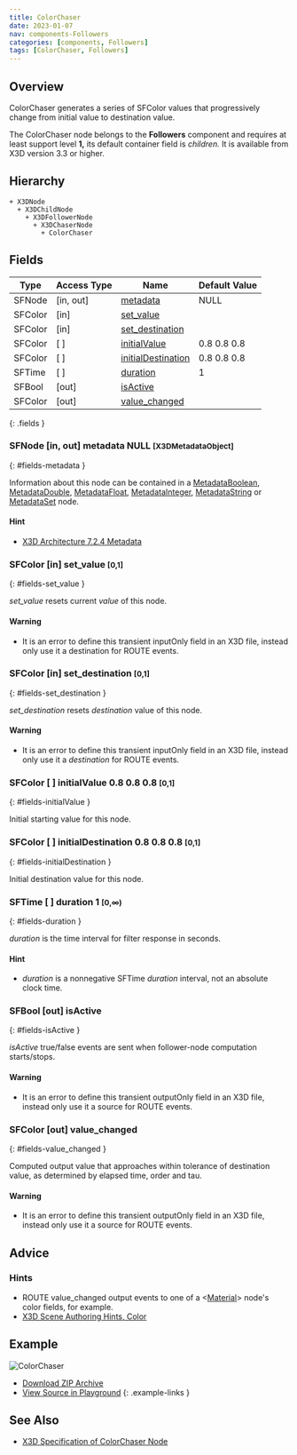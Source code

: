 ```yaml
---
title: ColorChaser
date: 2023-01-07
nav: components-Followers
categories: [components, Followers]
tags: [ColorChaser, Followers]
---
```

<style>
.post h3 {
  word-spacing: 0.2em;
}
</style>

## Overview

ColorChaser generates a series of SFColor values that progressively change from initial value to destination value.

The ColorChaser node belongs to the **Followers** component and requires at least support level **1,** its default container field is *children.* It is available from X3D version 3.3 or higher.

## Hierarchy

```
+ X3DNode
  + X3DChildNode
    + X3DFollowerNode
      + X3DChaserNode
        + ColorChaser
```

## Fields

| Type | Access Type | Name | Default Value |
| ---- | ----------- | ---- | ------------- |
| SFNode | [in, out] | [metadata](#fields-metadata) | NULL  |
| SFColor | [in] | [set_value](#fields-set_value) |  |
| SFColor | [in] | [set_destination](#fields-set_destination) |  |
| SFColor | [ ] | [initialValue](#fields-initialValue) | 0.8 0.8 0.8  |
| SFColor | [ ] | [initialDestination](#fields-initialDestination) | 0.8 0.8 0.8  |
| SFTime | [ ] | [duration](#fields-duration) | 1  |
| SFBool | [out] | [isActive](#fields-isActive) |  |
| SFColor | [out] | [value_changed](#fields-value_changed) |  |
{: .fields }

### SFNode [in, out] **metadata** NULL <small>[X3DMetadataObject]</small>
{: #fields-metadata }

Information about this node can be contained in a [MetadataBoolean](/x_ite/components/core/metadataboolean/), [MetadataDouble](/x_ite/components/core/metadatadouble/), [MetadataFloat](/x_ite/components/core/metadatafloat/), [MetadataInteger](/x_ite/components/core/metadatainteger/), [MetadataString](/x_ite/components/core/metadatastring/) or [MetadataSet](/x_ite/components/core/metadataset/) node.

#### Hint

- [X3D Architecture 7.2.4 Metadata](https://www.web3d.org/specifications/X3Dv4/ISO-IEC19775-1v4-IS/Part01/components/core.html#Metadata)

### SFColor [in] **set_value** <small>[0,1]</small>
{: #fields-set_value }

*set_value* resets current *value* of this node.

#### Warning

- It is an error to define this transient inputOnly field in an X3D file, instead only use it a destination for ROUTE events.

### SFColor [in] **set_destination** <small>[0,1]</small>
{: #fields-set_destination }

*set_destination* resets *destination* value of this node.

#### Warning

- It is an error to define this transient inputOnly field in an X3D file, instead only use it a *destination* for ROUTE events.

### SFColor [ ] **initialValue** 0.8 0.8 0.8 <small>[0,1]</small>
{: #fields-initialValue }

Initial starting value for this node.

### SFColor [ ] **initialDestination** 0.8 0.8 0.8 <small>[0,1]</small>
{: #fields-initialDestination }

Initial destination value for this node.

### SFTime [ ] **duration** 1 <small>[0,∞)</small>
{: #fields-duration }

*duration* is the time interval for filter response in seconds.

#### Hint

- *duration* is a nonnegative SFTime *duration* interval, not an absolute clock time.

### SFBool [out] **isActive**
{: #fields-isActive }

*isActive* true/false events are sent when follower-node computation starts/stops.

#### Warning

- It is an error to define this transient outputOnly field in an X3D file, instead only use it a source for ROUTE events.

### SFColor [out] **value_changed**
{: #fields-value_changed }

Computed output value that approaches within tolerance of destination value, as determined by elapsed time, order and tau.

#### Warning

- It is an error to define this transient outputOnly field in an X3D file, instead only use it a source for ROUTE events.

## Advice

### Hints

- ROUTE value_changed output events to one of a \<[Material](/x_ite/components/shape/material/)\> node's color fields, for example.
- [X3D Scene Authoring Hints, Color](https://www.web3d.org/x3d/content/examples/X3dSceneAuthoringHints.html#Color)

## Example

<x3d-canvas class="xr-button-br" src="https://create3000.github.io/media/examples/Followers/ColorChaser/ColorChaser.x3d" contentScale="auto" update="auto">
  <img src="https://create3000.github.io/media/examples/Followers/ColorChaser/screenshot.avif" alt="ColorChaser"/>
</x3d-canvas>

- [Download ZIP Archive](https://create3000.github.io/media/examples/Followers/ColorChaser/ColorChaser.zip)
- [View Source in Playground](/x_ite/playground/?url=https://create3000.github.io/media/examples/Followers/ColorChaser/ColorChaser.x3d)
{: .example-links }

## See Also

- [X3D Specification of ColorChaser Node](https://www.web3d.org/documents/specifications/19775-1/V4.0/Part01/components/followers.html#ColorChaser)
